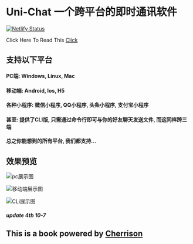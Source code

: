 # Uni-Chat 一个跨平台的即时通讯软件

[![Netlify Status](https://api.netlify.com/api/v1/badges/e13b5cd0-5db2-432a-8cd3-8a6469a25002/deploy-status)](https://app.netlify.com/sites/unichatdocs/deploys)

Click Here To Read This [Click](https://unichatdocs.netlify.com/)

## 支持以下平台
#### PC端: Windows, Linux, Mac
#### 移动端: Android, Ios, H5
#### 各种小程序: 微信小程序, QQ小程序, 头条小程序, 支付宝小程序
#### 甚至: 提供了CLI版, 只需通过命令行即可与你的好友聊天发送文件, 而这同样跨三端

**总之你能想到的所有平台, 我们都支持...**

## 效果预览

![pc展示图](https://s2.ax1x.com/2019/10/06/ucARyT.png)

![移动端展示图](https://s2.ax1x.com/2019/10/06/ucAxTH.png)

![CLi展示图](https://s2.ax1x.com/2019/10/06/ucQWCD.png)


##### update 4th 10-7


## This is a book powered by [Cherrison](https://github.com/Cherrison)
